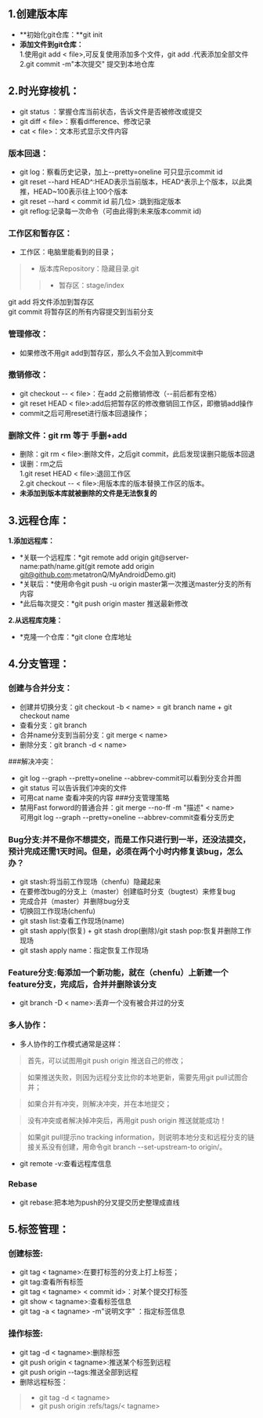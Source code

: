 ## 1.创建版本库
* **初始化git仓库：**git init  
* **添加文件到git仓库：**  
1.使用git add < file>,可反复使用添加多个文件，git add .代表添加全部文件  
2.git commit -m"本次提交" 提交到本地仓库  

## 2.时光穿梭机：  
* git status ：掌握仓库当前状态，告诉文件是否被修改或提交
* git diff < file>：察看difference、修改记录  
* cat < file>：文本形式显示文件内容
### 版本回退：
* git log：察看历史记录，加上--pretty=oneline 可只显示commit id  
* git reset --hard HEAD^:HEAD表示当前版本，HEAD^表示上个版本，以此类推，HEAD~100表示往上100个版本
* git reset --hard < commit id 前几位> :跳到指定版本  
* git reflog:记录每一次命令（可由此得到未来版本commit id)  

### 工作区和暂存区：  
* 工作区：电脑里能看到的目录；
>* 版本库Repository：隐藏目录.git  
>> * 暂存区：stage/index 

git add 将文件添加到暂存区  
git commit 将暂存区的所有内容提交到当前分支  

### 管理修改：  
* 如果修改不用git add到暂存区，那么久不会加入到commit中  

### 撤销修改：  
* git checkout -- < file>：在add 之前撤销修改（--前后都有空格）  
* git reset HEAD < file>:add后把暂存区的修改撤销回工作区，即撤销add操作
* commit之后可用reset进行版本回退操作；

### 删除文件：git rm 等于 手删+add
* 删除：git rm < file>:删除文件，之后git commit，此后发现误删只能版本回退
* 误删：rm之后  
1.git reset HEAD < file>:退回工作区  
2.git checkout -- < file>:用版本库的版本替换工作区的版本。
* **未添加到版本库就被删除的文件是无法恢复的**  

## 3.远程仓库： 
**1.添加远程库：**  

* *关联一个远程库：*git remote add origin git@server-name:path/name.git(git remote add origin git@github.com:metatronQ/MyAndroidDemo.git)
* *关联后：*使用命令git push -u origin master第一次推送master分支的所有内容
* *此后每次提交：*git push origin master 推送最新修改

**2.从远程库克隆：**  
* *克隆一个仓库：*git clone 仓库地址  

## 4.分支管理：

### 创建与合并分支：  
* 创建并切换分支：git checkout -b < name> = git branch name + git checkout name
* 查看分支：git branch
* 合并name分支到当前分支：git merge < name>
* 删除分支：git branch -d < name>  

###解决冲突：  
* git log --graph --pretty=oneline --abbrev-commit可以看到分支合并图
* git status 可以告诉我们冲突的文件
* 可用cat name 查看冲突的内容
###分支管理策略  
* 禁用Fast forword的普通合并：git merge --no-ff -m "描述" < name>    
可用git log --graph --pretty=oneline --abbrev-commit查看分支历史  

### Bug分支:并不是你不想提交，而是工作只进行到一半，还没法提交，预计完成还需1天时间。但是，必须在两个小时内修复该bug，怎么办？  

* git stash:将当前工作现场（chenfu）隐藏起来
* 在要修改bug的分支上（master）创建临时分支（bugtest）来修复bug
* 完成合并（master）并删除bug分支
* 切换回工作现场(chenfu)
* git stash list:查看工作现场(name)
* git stash apply(恢复) + git stash drop(删除)/git stash pop:恢复并删除工作现场
* git stash apply name：指定恢复工作现场  

### Feature分支:每添加一个新功能，就在（chenfu）上新建一个feature分支，完成后，合并并删除该分支  
* git branch -D < name>:丢弃一个没有被合并过的分支  

### 多人协作： 

* 多人协作的工作模式通常是这样：

> 首先，可以试图用git push origin <branch-name>推送自己的修改；

> 如果推送失败，则因为远程分支比你的本地更新，需要先用git pull试图合并；

> 如果合并有冲突，则解决冲突，并在本地提交；

> 没有冲突或者解决掉冲突后，再用git push origin <branch-name>推送就能成功！

> 如果git pull提示no tracking information，则说明本地分支和远程分支的链接关系没有创建，用命令git branch --set-upstream-to <branch-name> origin/<branch-name>。

* git remote -v:查看远程库信息

### Rebase  
* git rebase:把本地为push的分叉提交历史整理成直线

## 5.标签管理： 
### 创建标签:
* git tag < tagname>:在要打标签的分支上打上标签；
* git tag:查看所有标签 
* git tag < tagname> < commit id>：对某个提交打标签
* git show < tagname>:查看标签信息
* git tag -a < tagname> -m"说明文字" ：指定标签信息

### 操作标签: 

* git tag -d < tagname>:删除标签
* git push origin < tagname>:推送某个标签到远程
* git push origin --tags:推送全部到远程
* 删除远程标签：
> * git tag -d < tagname>
> * git push origin :refs/tags/< tagname>

